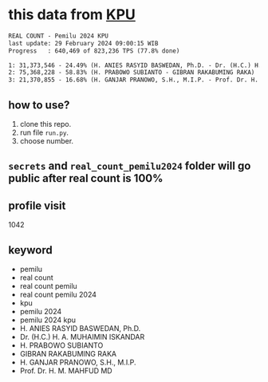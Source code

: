 # this data from [KPU](https://pemilu2024.kpu.go.id/)

```txt
REAL COUNT - Pemilu 2024 KPU
last update: 29 February 2024 09:00:15 WIB
Progress   : 640,469 of 823,236 TPS (77.8% done)

1: 31,373,546 - 24.49% (H. ANIES RASYID BASWEDAN, Ph.D. - Dr. (H.C.) H. A. MUHAIMIN ISKANDAR)
2: 75,368,228 - 58.83% (H. PRABOWO SUBIANTO - GIBRAN RAKABUMING RAKA)
3: 21,370,855 - 16.68% (H. GANJAR PRANOWO, S.H., M.I.P. - Prof. Dr. H. M. MAHFUD MD)
```

## how to use?

1. clone this repo.
2. run file `run.py`.
3. choose number.

## `secrets` and `real_count_pemilu2024` folder will go public after real count is 100%

## profile visit

1042

## keyword

- pemilu
- real count
- real count pemilu
- real count pemilu 2024
- kpu
- pemilu 2024
- pemilu 2024 kpu
- H. ANIES RASYID BASWEDAN, Ph.D.
- Dr. (H.C.) H. A. MUHAIMIN ISKANDAR
- H. PRABOWO SUBIANTO
- GIBRAN RAKABUMING RAKA
- H. GANJAR PRANOWO, S.H., M.I.P.
- Prof. Dr. H. M. MAHFUD MD
